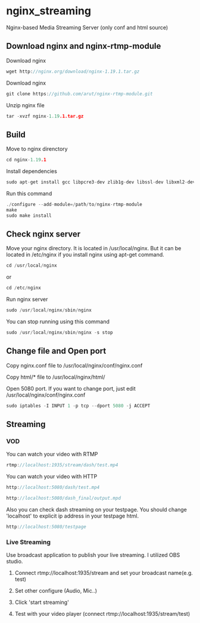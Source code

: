 # nginx_streaming
Nginx-based Media Streaming Server (only conf and html source)

## Download nginx and nginx-rtmp-module

Download nginx
```c
wget http://nginx.org/download/nginx-1.19.1.tar.gz
```

Download nginx
```c
git clone https://github.com/arut/nginx-rtmp-module.git
```

Unzip nginx file
```c
tar -xvzf nginx-1.19.1.tar.gz 
```

## Build

Move to nginx direnctory
```c
cd nginx-1.19.1
```

Install dependencies
```c
sudo apt-get install gcc libpcre3-dev zlib1g-dev libssl-dev libxml2-dev libxslt1-dev  libgd-dev google-perftools libgoogle-perftools-dev libperl-dev
```

Run this command
```c
./configure --add-module=/path/to/nginx-rtmp-module
make
sudo make install
```


## Check nginx server

Move your nginx directory. It is located in /usr/local/nginx. But it can be located in /etc/nginx if you install nginx using apt-get command.
```c
cd /usr/local/nginx
```
or 
```c
cd /etc/nginx
```

Run nginx server
```c
sudo /usr/local/nginx/sbin/nginx
```

You can stop running using this command
```c
sudo /usr/local/nginx/sbin/nginx -s stop
```

## Change file and Open port 

Copy nginx.conf file to /usr/local/nginx/conf/nginx.conf

Copy html/* file to /usr/local/nginx/html/

Open 5080 port. If you want to change port, just edit /usr/local/nginx/conf/nginx.conf
```c
sudo iptables -I INPUT 1 -p tcp --dport 5080 -j ACCEPT
```

## Streaming

### VOD
You can watch your video with RTMP
```c
rtmp://localhost:1935/stream/dash/test.mp4
```

You can watch your video with HTTP
```c
http://localhost:5080/dash/test.mp4
```
```c
http://localhost:5080/dash_final/output.mpd
```

Also you can check dash streaming on your testpage. You should change 'localhost' to explicit ip address in your testpage html.
```c
http://localhost:5080/testpage
```


### Live Streaming
Use broadcast application to publish your live streaming. I utilized OBS studio.

1) Connect rtmp://localhost:1935/stream and set your broadcast name(e.g. test)

2) Set other configure (Audio, Mic..)

3) Click 'start streaming'

4) Test with your video player (connect rtmp://localhost:1935/stream/test)
